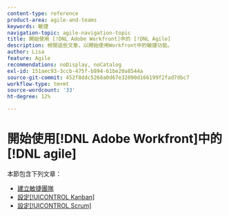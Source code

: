 ```yaml
---
content-type: reference
product-area: agile-and-teams
keywords: 敏捷
navigation-topic: agile-navigation-topic
title: 開始使用 [!DNL Adobe Workfront]中的 [!DNL Agile]
description: 檢閱這些文章，以開始使用Workfront中的敏捷功能。
author: Lisa
feature: Agile
recommendations: noDisplay, noCatalog
exl-id: 151aec93-3ccb-475f-b894-61be20a8544a
source-git-commit: 452f8ddc5268a0d67e32090d166199f2fad7dbc7
workflow-type: tm+mt
source-wordcount: '33'
ht-degree: 12%

---
```


# 開始使用[!DNL Adobe Workfront]中的[!DNL agile]

本節包含下列文章：

* [建立敏捷團隊](../../agile/get-started-with-agile-in-workfront/create-an-agile-team.md)
* [設定[!UICONTROL Kanban]](../../agile/get-started-with-agile-in-workfront/configure-kanban.md)
* [設定[!UICONTROL Scrum]](../../agile/get-started-with-agile-in-workfront/configure-scrum.md)

